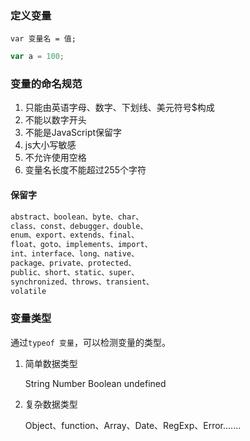 ### 定义变量
`var 变量名 = 值;`  

```js
var a = 100;
```

### 变量的命名规范
1. 只能由英语字母、数字、下划线、美元符号$构成
2. 不能以数字开头
3. 不能是JavaScript保留字
4. js大小写敏感
5. 不允许使用空格
6. 变量名长度不能超过255个字符

#### 保留字
```js
abstract、boolean、byte、char、
class、const、debugger、double、
enum、export、extends、final、
float、goto、implements、import、
int、interface、long、native、
package、private、protected、
public、short、static、super、
synchronized、throws、transient、
volatile
```

### 变量类型
通过`typeof 变量`，可以检测变量的类型。  

1. 简单数据类型  

    String	  Number   Boolean	undefined
    
2. 复杂数据类型

    Object、function、Array、Date、RegExp、Error.......
